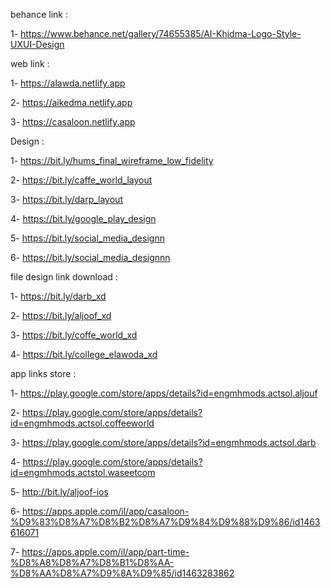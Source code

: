 behance link :

1- https://www.behance.net/gallery/74655385/AI-Khidma-Logo-Style-UXUI-Design

web link :

1- https://alawda.netlify.app

2- https://aikedma.netlify.app

3- https://casaloon.netlify.app

Design :

1- https://bit.ly/hums_final_wireframe_low_fidelity

2- https://bit.ly/caffe_world_layout

3- https://bit.ly/darp_layout

4- https://bit.ly/google_play_design

5- https://bit.ly/social_media_designn

6- https://bit.ly/social_media_designnn

file design link download :

1- https://bit.ly/darb_xd

2- https://bit.ly/aljoof_xd

3- https://bit.ly/coffe_world_xd

4- https://bit.ly/college_elawoda_xd

app links store :

1- https://play.google.com/store/apps/details?id=engmhmods.actsol.aljouf

2- https://play.google.com/store/apps/details?id=engmhmods.actsol.coffeeworld

3- https://play.google.com/store/apps/details?id=engmhmods.actsol.darb

4- https://play.google.com/store/apps/details?id=engmhmods.actstol.waseetcom

5- http://bit.ly/aljoof-ios

6- https://apps.apple.com/il/app/casaloon-%D9%83%D8%A7%D8%B2%D8%A7%D9%84%D9%88%D9%86/id1463616071

7- https://apps.apple.com/il/app/part-time-%D8%A8%D8%A7%D8%B1%D8%AA-%D8%AA%D8%A7%D9%8A%D9%85/id1463283862

